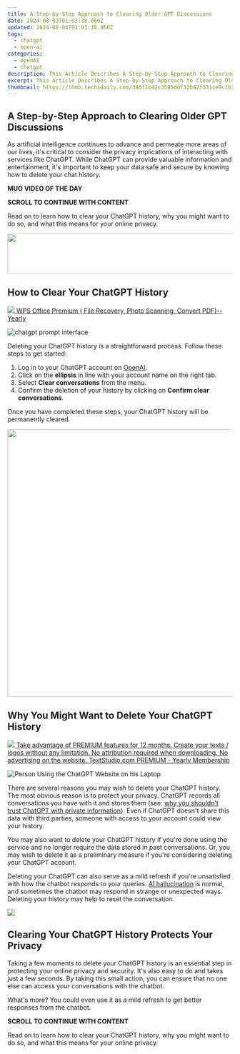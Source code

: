 ```yaml
---
title: A Step-by-Step Approach to Clearing Older GPT Discussions
date: 2024-08-03T01:03:38.066Z
updated: 2024-08-04T01:03:38.066Z
tags:
  - chatgpt
  - open-ai
categories:
  - openAI
  - chatgpt
description: This Article Describes A Step-by-Step Approach to Clearing Older GPT Discussions
excerpt: This Article Describes A Step-by-Step Approach to Clearing Older GPT Discussions
thumbnail: https://thmb.techidaily.com/346f1b42c3595ddf32b42f331ce9c1b3e2f2115976dbfc26ef5bc200fbe009cd.jpg
---
```


## A Step-by-Step Approach to Clearing Older GPT Discussions

 As artificial intelligence continues to advance and permeate more areas of our lives, it's critical to consider the privacy implications of interacting with services like ChatGPT. While ChatGPT can provide valuable information and entertainment, it's important to keep your data safe and secure by knowing how to delete your chat history.

**MUO VIDEO OF THE DAY**

**SCROLL TO CONTINUE WITH CONTENT**

 Read on to learn how to clear your ChatGPT history, why you might want to do so, and what this means for your online privacy.

<!-- affiliate ads begin -->
<a href="https://zonlipartnershipprogram.pxf.io/c/5597632/1596691/17882" target="_top" id="1596691"><img src="//a.impactradius-go.com/display-ad/17882-1596691" border="0" alt="" width="728" height="90"/></a><img height="0" width="0" src="https://imp.pxf.io/i/5597632/1596691/17882" style="position:absolute;visibility:hidden;" border="0" />
<!-- affiliate ads end -->
## How to Clear Your ChatGPT History

<!-- affiliate ads begin -->
<a href="https://secure.2checkout.com/order/checkout.php?PRODS=38729081&QTY=1&AFFILIATE=108875&CART=1"><img src="https://website-prod.cache.wpscdn.com/img/wps-writer-free-word-processor-1x.3d9c80d.png" border="0">
WPS Office Premium ( File Recovery, Photo Scanning, Convert PDF)--Yearly</a>
<!-- affiliate ads end -->
![chatgpt prompt interface](https://static1.makeuseofimages.com/wordpress/wp-content/uploads/2023/04/screenshot-2023-04-29-082223.png)

 Deleting your ChatGPT history is a straightforward process. Follow these steps to get started:

1. Log in to your ChatGPT account on [OpenAI](https://chat.openai.com/).
2. Click on the **ellipsis** in line with your account name on the right tab.
3. Select **Clear conversations** from the menu.
4. Confirm the deletion of your history by clicking on **Confirm clear conversations**.

 Once you have completed these steps, your ChatGPT history will be permanently cleared.

<!-- affiliate ads begin -->
<a href="https://turtlebeacheu.sjv.io/c/5597632/1996818/23722" target="_top" id="1996818"><img src="//a.impactradius-go.com/display-ad/23722-1996818" border="0" alt="" width="600" height="600"/></a><img height="0" width="0" src="https://imp.pxf.io/i/5597632/1996818/23722" style="position:absolute;visibility:hidden;" border="0" />
<!-- affiliate ads end -->
## Why You Might Want to Delete Your ChatGPT History

<!-- affiliate ads begin -->
<a href="https://secure.textstudio.com/order/checkout.php?PRODS=35633309&QTY=1&AFFILIATE=108875&CART=1"> <img src="https://secure.avangate.com/images/merchant/d6eb8222c9718486bdabce8b897380f7/products/3_premium-icon.png" border="0"> Take advantage of PREMIUM features for 12 months. 
Create your texts / logos without any limitation. 
No attribution required when downloading. 
No advertising on the website. 
 TextStudio.com  PREMIUM - Yearly Membership</a>
<!-- affiliate ads end -->
![Person Using the ChatGPT Website on his Laptop](https://static1.makeuseofimages.com/wordpress/wp-content/uploads/2023/04/person-using-chatgpt-on-laptop.jpg)

 There are several reasons you may wish to delete your ChatGPT history. The most obvious reason is to protect your privacy. ChatGPT records all conversations you have with it and stores them (see: [why you shouldn't trust ChatGPT with private information](https://www.makeuseof.com/shouldnt-trust-chatgpt-confidential-data/)). Even if ChatGPT doesn't share this data with third parties, someone with access to your account could view your history.

 You may also want to delete your ChatGPT history if you're done using the service and no longer require the data stored in past conversations. Or, you may wish to delete it as a preliminary measure if you're considering deleting your ChatGPT account.

 Deleting your ChatGPT can also serve as a mild refresh if you're unsatisfied with how the chatbot responds to your queries. [AI hallucination](https://www.makeuseof.com/what-is-ai-hallucination-and-how-do-you-spot-it/) is normal, and sometimes the chatbot may respond in strange or unexpected ways. Deleting your history may help to reset the conversation.

<!-- affiliate ads begin -->
<a href="https://store.absolute.com/order/checkout.php?PRODS=4601998&QTY=1&AFFILIATE=108875&CART=1"><img src="https://secure.avangate.com/images/merchant/ef70e26a0b5da778eda3f48014d087cd/728x90_larger-shield.jpg" border="0"></a>
<!-- affiliate ads end -->
## Clearing Your ChatGPT History Protects Your Privacy

 Taking a few moments to delete your ChatGPT history is an essential step in protecting your online privacy and security. It's also easy to do and takes just a few seconds. By taking this small action, you can ensure that no one else can access your conversations with the chatbot.

 What's more? You could even use it as a mild refresh to get better responses from the chatbot.

**SCROLL TO CONTINUE WITH CONTENT**

 Read on to learn how to clear your ChatGPT history, why you might want to do so, and what this means for your online privacy.


<ins class="adsbygoogle"
     style="display:block"
     data-ad-format="autorelaxed"
     data-ad-client="ca-pub-7571918770474297"
     data-ad-slot="1223367746"></ins>



<ins class="adsbygoogle"
     style="display:block"
     data-ad-client="ca-pub-7571918770474297"
     data-ad-slot="8358498916"
     data-ad-format="auto"
     data-full-width-responsive="true"></ins>


